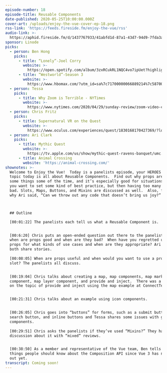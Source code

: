 ```yaml
---
episode-number: 18
episode-title: Reusable Components
date-published: 2020-05-25T10:00:00.000Z
cover-art: /uploads/enjoy-the-vue-cover-ep-18.png
rss-link: 'https://feeds.fireside.fm/enjoy-the-vue/rss'
audio-link: >-
  https://aphid.fireside.fm/d/1437767933/41abfd1d-87a1-43d7-94d9-7fda3a5120e1/6e4481a3-4043-4924-98a7-362b6837ef71.mp3
sponsor: Linode
picks:
  - person: Ben Hong
    picks:
      - title: “Lonely”-Joel Corry
        website: >-
          https://open.spotify.com/album/3zxRCukRL1NQC4vo7ipUet?highlight=spotify:track:2ZEq4HT450Ye9IFGPTl9qV
      - title: “Westworld”-Season 3
        website: >-
          https://www.hbomax.com/?utm_id=sa%7c71700000066889214%7c58700005866085338%7cp53631645393&gclid=EAIaIQobChMI7I6349LI6QIV7z6tBh1ZSg8zEAAYASAAEgJvAPD_BwE&gclsrc=aw.ds
  - person: Tessa
    picks:
      - title: Why Zoom is Terrible - NYTimes
        website: >-
          https://www.nytimes.com/2020/04/29/sunday-review/zoom-video-conference.html
  - person: Chris Fritz
    picks:
      - title: Supernatural VR on the Quest
        website: >-
          https://www.oculus.com/experiences/quest/1830168170427369/?locale=en_US
  - person: Ari Clark
    picks:
      - title: Mythic Quest
        website: >-
          https://tv.apple.com/us/show/mythic-quest-ravens-banquet/umc.cmc.1nfdfd5zlk05fo1bwwetzldy3
      - title: Animal Crossing
        website: 'https://animal-crossing.com/'
shownotes: >-
  Welcome to Enjoy the Vue!  Today is a panelists episode, your HEROES! The
  topic today is all about Reusable Components.  Find out why props are good for
  some things some of the time, and it’s especially good for situations where
  you want to set some kind of best practice, but then having too many props is
  bad. Slots, Maps, Buttons, and Mixins are discussed as well.  Also, find out
  why Ari said, “Can we throw out any code that doesn’t bring us joy?” ☺



  ## Outline

  [00:01:22] The panelists each tell us what a Reusable Component is.  


  [00:6:20] Chris puts an open-ended question out there to the panelists as to
  when are props good and when are they bad?  When have you regretted using
  props for what kinds of use cases and when are they appropriate? Ari and Tessa
  both share stories.
   
  [00:08:05] When are props useful and when would you want to use a prop over a
  slot? The panelists all discuss. 


  [00:19:04] Chris talks about creating a map, map components, map markers
  component, map layer component, and provide and inject.  There was a good talk
  on the topic of provide and inject using the map example at ConnectTech 2019. 


  [00:21:31] Chris talks about an example using icon components.


  [00:26:05] Chris goes into “buttons” for forms, such as a submit button,
  search button, and inline buttons and Tessa shares some issues with generic
  components. 
   
  [00:29:51] Chris asks the panelists if they’ve used “Mixins?” They have a
  discussion about it with “mixed” reviews.    


  [00:38:50] As a member and representative of the Vue team, Ben tells us some
  things people should know about the Composition API since Vue 3 has not come
  out yet.
transcript: Coming soon!
---
```

